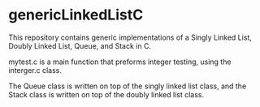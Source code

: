 # genericLinkedListC
This repository contains generic implementations of a Singly Linked List, Doubly Linked List, Queue, and Stack in C.

mytest.c is a main function that preforms integer testing, using the interger.c class.

The Queue class is written on top of the singly linked list class, and the Stack class is written on top of the doubly linked list class.
